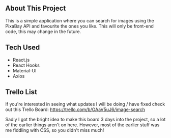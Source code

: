 ## About This Project
This is a simple application where you can search for images using the PixaBay API and favourite the ones you like.
This will only be front-end code, this may change in the future. 

## Tech Used
- React.js
- React Hooks
- Material-UI
- Axios 

## Trello List
If you're interested in seeing what updates I will be doing / have fixed check out this Trello Board: https://trello.com/b/OAaV5uJ6/image-search

Sadly I got the bright idea to make this board 3 days into the project, so a lot of the earlier things aren't on here. However, most of the earlier stuff was me fiddling with CSS, so you didn't miss much!
